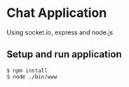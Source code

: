 # Chat Application
Using socket.io, express and node.js

## Setup and run application
```
$ npm install
$ node ./bin/www
```
